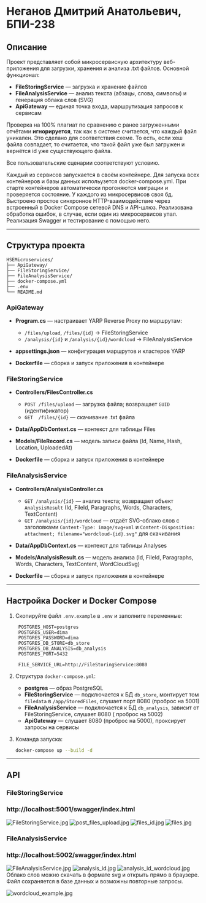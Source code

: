 # Неганов Дмитрий Анатольевич, БПИ-238

## Описание

Проект представляет собой микросервисную архитектуру веб-приложения для загрузки, хранения и анализа .txt файлов.
Основной функционал:

* **FileStoringService** — загрузка и хранение файлов
* **FileAnalysisService** —  анализ текста (абзацы, слова, символы) и генерация облака слов (SVG)
* **ApiGateway** — единая точка входа, маршрутизация запросов к сервисам

Проверка на 100% плагиат по сравнению с ранее загруженными отчётами **игнорируется**, так как в системе считается, что
каждый файл уникален.
Это сделано для соответствия схеме. То есть, если хеш файла совпадает, то считается, что такой файл уже был загружен и
вернётся id уже существующего файла.

Все пользовательские сценарии соответствуют условию.

Каждый из сервисов запускается в своём контейнере. Для запуска всех контейнеров и базы данных испольузется docker-compose.yml. 
При старте контейнеров автоматически прогоняются миграции и проверяется состояние. У каждого из микросервисов своя бд.
Выстроено простое синхронное HTTP-взаимодействие через встроенный в Docker Compose сетевой DNS и API-шлюз.
Реализована обработка ошибок, в случае, если один из микросервисов упал. Реализация Swagger и тестирование с помощью него. 

---

## Структура проекта

```
HSEMicroservices/
├── ApiGateway/
├── FileStoringService/
├── FileAnalysisService/ 
├── docker-compose.yml 
├── .env
└── README.md
```

### ApiGateway

* **Program.cs** — настраивает YARP Reverse Proxy по маршрутам:

    * `/files/upload`, `/files/{id}` → FileStoringService
    * `/analysis/{id}` и `/analysis/{id}/wordcloud` → FileAnalysisService
* **appsettings.json** — конфигурация маршрутов и кластеров YARP
* **Dockerfile**             — сборка и запуск приложения в контейнере


### FileStoringService

* **Controllers/FilesController.cs**

    * `POST /files/upload` — загрузка файла; возвращает `GUID` (идентификатор)
    * `GET  /files/{id}`   — скачивание .txt файла
* **Data/AppDbContext.cs** — контекст для таблицы Files
* **Models/FileRecord.cs**  — модель записи файла (Id, Name, Hash, Location, UploadedAt)
* **Dockerfile**             — сборка и запуск приложения в контейнере

### FileAnalysisService

* **Controllers/AnalysisController.cs**

    * `GET /analysis/{id}`            —  анализ текста; возвращает объект `AnalysisResult` (Id, FileId,
      Paragraphs, Words, Characters, TextContent)
    * `GET /analysis/{id}/wordcloud`  — отдаёт SVG-облако слов с заголовками `Content-Type: image/svg+xml` и
      `Content-Disposition: attachment; filename="wordcloud-{id}.svg"` для скачивания
* **Data/AppDbContext.cs** — контекст для таблицы Analyses
* **Models/AnalysisResult.cs** — модель анализа (Id, FileId, Paragraphs, Words, Characters, TextContent, WordCloudSvg)
* **Dockerfile**             — сборка и запуск приложения в контейнере

---

## Настройка Docker и Docker Compose

1. Скопируйте файл `.env.example` в `.env` и заполните переменные:

   ```dotenv
    POSTGRES_HOST=postgres
    POSTGRES_USER=dima
    POSTGRES_PASSWORD=dima
    POSTGRES_DB_STORE=db_store
    POSTGRES_DB_ANALYSIS=db_analysis
    POSTGRES_PORT=5432
    
    FILE_SERVICE_URL=http://FileStoringService:8080
   ```

2. Структура `docker-compose.yml`:

    * **postgres** — образ PostgreSQL
    * **FileStoringService** — подключается к БД `db_store`, монтирует том `filedata` в `/app/StoredFiles`,
      слушает порт 8080 (проброс на 5001)
    * **FileAnalysisService** — подключается к БД `db_analysis`, зависит от FileStoringService, слушает 8080 (
      проброс на 5002)
    * **ApiGateway** — слушает 8080 (проброс на 5000), проксирует запросы на сервисы

3. Команда запуска:

   ```bash
   docker-compose up --build -d
   ```

---

## API

### FileStoringService
### http://localhost:5001/swagger/index.html

![FileStoringService.jpg](FileStoringService.jpg)
![post_files_upload.jpg](post_files_upload.jpg)
![files_id.jpg](files_id.jpg)
![files.jpg](files.jpg)

### FileAnalysisService
### http://localhost:5002/swagger/index.html

![FileAnalysisService.jpg](FileAnalysisService.jpg)
![analysis_id.jpg](analysis_id.jpg)
![analysis_id_wordcloud.jpg](analysis_id_wordcloud.jpg)
Облако слов можно скачать в формате svg и открыть прямо в браузере. Файл сохраняется в базе данных и возможны повторные запросы.

![wordcloud_example.jpg](wordcloud_example.jpg)